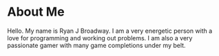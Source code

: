 # About Me
Hello. My name is Ryan J Broadway. I am a very energetic person with a love for programming and working out problems. I am also a very passionate gamer with many game completions under my belt. 
